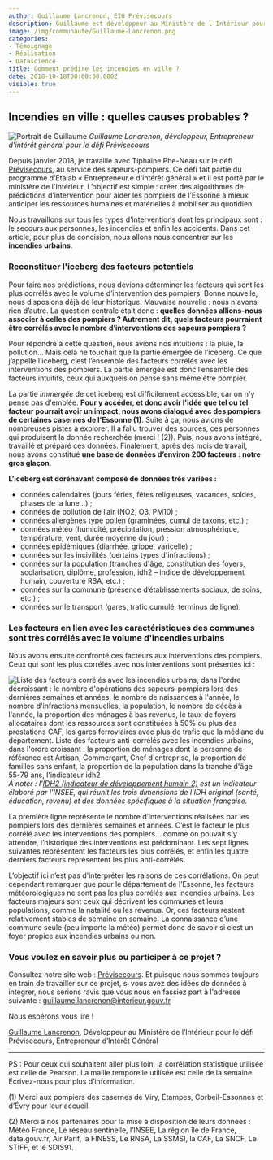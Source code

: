 ```yaml
---
author: Guillaume Lancrenon, EIG Prévisecours
description: Guillaume est développeur au Ministère de l'Intérieur pour le défi Prévisecours. Il nous explique comment son équipe a travaillé pour déterminer les facteurs les plus corrélés avec le volume d'incendies urbains dans les différentes communes d'Essonne.
image: /img/communaute/Guillaume-Lancrenon.png
categories:
- Témoignage
- Réalisation
- Datascience
title: Comment prédire les incendies en ville ?
date: 2018-10-18T00:00:00.000Z
visible: true
---
```


## Incendies en ville : quelles causes probables ?

![Portrait de Guillaume](/img/communaute/Guillaume-Lancrenon.png)
_Guillaume Lancrenon, développeur, Entrepreneur d'intérêt général pour le défi Prévisecours_

Depuis janvier 2018, je travaille avec Tiphaine Phe-Neau sur le défi
[Prévisecours](https://previsecours.fr), au service des
sapeurs-pompiers.  Ce défi fait partie du programme d’Etalab
« Entrepreneur.e d'intérêt général » et il est porté par le ministère
de l'Intérieur.  L’objectif est simple : créer des algorithmes de
prédictions d’intervention pour aider les pompiers de l’Essonne à
mieux anticiper les ressources humaines et matérielles à mobiliser au
quotidien.

Nous travaillons sur tous les types d’interventions dont les
principaux sont : le secours aux personnes, les incendies et enfin les
accidents. Dans cet article, pour plus de concision, nous allons nous
concentrer sur les **incendies urbains**.

### Reconstituer l'iceberg des facteurs potentiels

Pour faire nos prédictions, nous devions déterminer les facteurs qui
sont les plus corrélés avec le volume d’intervention des
pompiers. Bonne nouvelle, nous disposions déjà de leur
historique. Mauvaise nouvelle : nous n'avons rien d’autre. La question
centrale était donc : **quelles données allions-nous associer à celles
des pompiers ? Autrement dit, quels facteurs pourraient être corrélés
avec le nombre d’interventions des sapeurs pompiers ?**

Pour répondre à cette question, nous avions nos intuitions : la pluie,
la pollution… Mais cela ne touchait que la partie émergée de
l’iceberg. Ce que j’appelle l’iceberg, c’est l’ensemble des facteurs
corrélés avec les interventions des pompiers. La partie émergée est
donc l’ensemble des facteurs intuitifs, ceux qui auxquels on pense
sans même être pompier.

La partie _immergée_ de cet iceberg est difficilement accessible, car
on n'y pense pas d'emblée. **Pour y accéder, et donc avoir l'idée que
tel ou tel facteur pourrait avoir un impact, nous avons dialogué avec
des pompiers de certaines casernes de l’Essonne (1)**. Suite à ça,
nous avions de nombreuses pistes à explorer. Il a fallu trouver des
sources, ces personnes qui produisent la donnée recherchée (merci !
(2)). Puis, nous avons intégré, travaillé et préparé ces
données. Finalement, après des mois de travail, nous avons constitué
**une base de données d’environ 200 facteurs : notre gros glaçon**.

**L’iceberg est dorénavant composé de données très variées :**

- données calendaires (jours féries, fêtes religieuses, vacances,
  soldes, phases de la lune...) ;
- données de pollution de l’air (NO2, O3, PM10) ;
- données allergènes type pollen (graminées, cumul de taxons, etc.) ;
- données météo (humidité, précipitation, pression atmosphérique,
  température, vent, durée moyenne du jour) ;
- données épidémiques (diarrhée, grippe, varicelle) ;
- données sur les incivilités (certains types d'infractions) ;
- données sur la population (tranches d'âge, constitution des foyers,
  scolarisation, diplôme, profession, idh2 – indice de développement
  humain, couverture RSA, etc.) ;
- données sur la commune (présence d’établissements sociaux, de soins,
  etc.) ;
- données sur le transport (gares, trafic cumulé, terminus de ligne).

### Les facteurs en lien avec les caractéristiques des communes sont très corrélés avec le volume d'incendies urbains

Nous avons ensuite confronté ces facteurs aux interventions des
pompiers.  Ceux qui sont les plus corrélés avec nos interventions sont
présentés ici :

![Liste des facteurs corrélés avec les incendies urbains, dans l'ordre décroissant : le nombre d'opérations des sapeurs-pompiers lors des dernières semaines et années, le nombre de naissances à l'année, le nombre d'infractions mensuelles, la population, le nombre de décès à l'année, la proportion des ménages à bas revenus, le taux de foyers allocataires dont les ressources sont constituées à 50% ou plus des prestations CAF, les gares ferroviaires avec plus de trafic que la médiane du département. Liste des facteurs anti-corrélés avec les incendies urbains, dans l'ordre croissant : la proportion de ménages dont la personne de référence est Artisan, Commerçant, Chef d'entreprise, la proportion de familles sans enfant, la proportion de la population dans la tranche d'âge 55-79 ans, l'indicateur idh2](/img/blog/facteurs-incendies.png)
_À noter : l'[IDH2 (indicateur de développement humain 2)](https://www.insee.fr/fr/statistiques/fichier/2114265/lm_ind_02_C-7.pdf) est un indicateur élaboré par l'INSEE, qui réunit les trois dimensions de l'IDH original (santé, éducation, revenu) et des données spécifiques à la situation française._

La première ligne représente le nombre d’interventions réalisées par
les pompiers lors des dernières semaines et années. C’est le facteur
le plus corrélé avec les interventions des pompiers… comme on pouvait
s’y attendre, l’historique des interventions est prédominant. Les sept
lignes suivantes représentent les facteurs les plus corrélés, et enfin
les quatre derniers facteurs représentent les plus anti-corrélés.

L’objectif ici n’est pas d'interpréter les raisons de ces
corrélations. On peut cependant remarquer que pour le département de
l’Essonne, les facteurs météorologiques ne sont pas les plus corrélés
aux incendies urbains. Les facteurs majeurs sont ceux qui décrivent
les communes et leurs populations, comme la natalité ou les
revenus. Or, ces facteurs restent relativement stables de semaine en
semaine. La connaissance d’une commune seule (peu importe la météo)
permet donc de savoir si c’est un foyer propice aux incendies urbains
ou non.

### Vous voulez en savoir plus ou participer à ce projet ?

Consultez notre site web : [Prévisecours](https://previsecours.fr).
Et puisque nous sommes toujours en train de travailler sur ce projet,
si vous avez des idées de données à intégrer, nous serions ravis que
vous nous en fassiez part à l'adresse suivante :
[guillaume.lancrenon@interieur.gouv.fr](mailto:guillaume.lancrenon@interieur.gouv.fr)

Nous espérons vous lire !

[Guillaume Lancrenon](https://entrepreneur-interet-general.etalab.gouv.fr/communaute/2018/guillaume-lancrenon.html), Développeur au Ministère de l’Intérieur pour le défi Prévisecours, Entrepreneur d’Intérêt Général

<hr/>

PS : Pour ceux qui souhaitent aller plus loin, la corrélation
statistique utilisée est celle de Pearson. La maille temporelle
utilisée est celle de la semaine. Écrivez-nous pour plus
d’information.

(1) Merci aux pompiers des casernes de Viry, Étampes, Corbeil-Essonnes
et d’Évry pour leur accueil.

(2) Merci à nos partenaires pour la mise à disposition de leurs
données : Météo France, Le réseau sentinelle, l’INSEE, La région île
de France, data.gouv.fr, Air Parif, la FINESS, Le RNSA, La SSMSI, la
CAF, La SNCF, Le STIFF, et le SDIS91.
